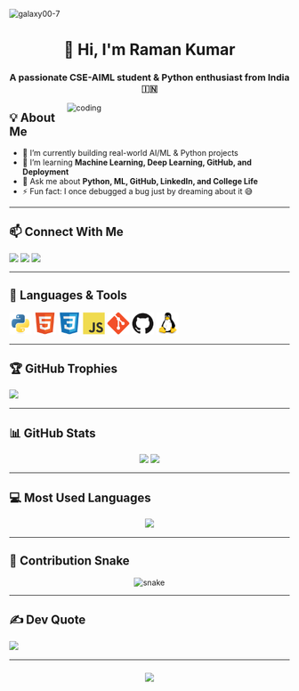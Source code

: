 <!-- Profile Views -->
<p align="left">
  <img src="https://komarev.com/ghpvc/?username=galaxy00-7&label=Profile%20views&color=0e75b6&style=flat" alt="galaxy00-7" />
</p>

<h1 align="center">👋 Hi, I'm Raman Kumar</h1>
<h3 align="center">A passionate CSE-AIML student & Python enthusiast from India 🇮🇳</h3>

<img align="right" alt="coding" width="400" src="https://user-images.githubusercontent.com/55389276/140866485-8fb1c876-9a8f-4d6a-98dc-08c4981eaf70.gif" />

## 💡 About Me

- 🔭 I’m currently building real-world AI/ML & Python projects
- 🌱 I’m learning **Machine Learning, Deep Learning, GitHub, and Deployment**
- 💬 Ask me about **Python, ML, GitHub, LinkedIn, and College Life**
- ⚡ Fun fact: I once debugged a bug just by dreaming about it 😅

---

## 📫 Connect With Me

<p align="left">
  <a href="mailto:ramankumarclan@gmail.com"><img src="https://img.shields.io/badge/Gmail-D14836?style=for-the-badge&logo=gmail&logoColor=white"/></a>
  <a href="https://www.linkedin.com/in/raman-kumar-9b88b226b/"><img src="https://img.shields.io/badge/LinkedIn-0A66C2?style=for-the-badge&logo=linkedin&logoColor=white"/></a>
  <a href="https://github.com/galaxy00-7"><img src="https://img.shields.io/badge/GitHub-000?style=for-the-badge&logo=github&logoColor=white"/></a>
</p>

---

## 🧰 Languages & Tools

<p align="left">
  <img src="https://raw.githubusercontent.com/devicons/devicon/master/icons/python/python-original.svg" width="40" height="40"/>
  <img src="https://raw.githubusercontent.com/devicons/devicon/master/icons/html5/html5-original.svg" width="40" height="40"/>
  <img src="https://raw.githubusercontent.com/devicons/devicon/master/icons/css3/css3-original.svg" width="40" height="40"/>
  <img src="https://raw.githubusercontent.com/devicons/devicon/master/icons/javascript/javascript-original.svg" width="40" height="40"/>
  <img src="https://raw.githubusercontent.com/devicons/devicon/master/icons/git/git-original.svg" width="40" height="40"/>
  <img src="https://raw.githubusercontent.com/devicons/devicon/master/icons/github/github-original.svg" width="40" height="40"/>
  <img src="https://raw.githubusercontent.com/devicons/devicon/master/icons/linux/linux-original.svg" width="40" height="40"/>
</p>

---

## 🏆 GitHub Trophies

![](https://github-profile-trophy.vercel.app/?username=galaxy00-7&theme=radical&no-bg=false&margin-w=4)

---

## 📊 GitHub Stats

<p align="center">
  <img src="https://github-readme-stats.vercel.app/api?username=galaxy00-7&show_icons=true&theme=radical" width="400"/>
  <img src="https://github-readme-streak-stats.herokuapp.com/?user=galaxy00-7&theme=radical" width="400"/>
</p>

---

## 💻 Most Used Languages

<p align="center">
  <img src="https://github-readme-stats.vercel.app/api/top-langs/?username=galaxy00-7&layout=compact&theme=radical" width="400"/>
</p>

---

## 🐍 Contribution Snake

<p align="center">
  <img src="https://raw.githubusercontent.com/galaxy00-7/galaxy00-7/output/github-contribution-grid-snake.svg" alt="snake">
</p>

---

## ✍️ Dev Quote

![](https://quotes-github-readme.vercel.app/api?type=horizontal&theme=radical)

---

<h3 align="center">
    <img src="https://readme-typing-svg.herokuapp.com/?font=Righteous&size=25&center=true&vCenter=true&width=500&height=70&duration=4000&lines=Thanks+for+visiting!+✌️;+Let’s+connect+on+LinkedIn!;Happy+Coding!">
</h3>
